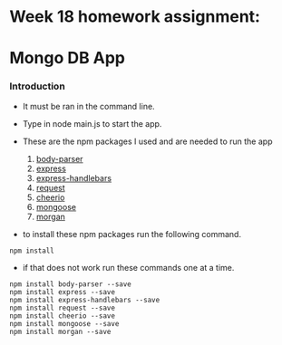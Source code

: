# Week 18 homework assignment:
# Mongo DB App

### Introduction





* It must be ran in the command line.
* Type in node main.js to start the app.

* These are the npm packages I used and are needed to run the app

	1. [body-parser](https://www.npmjs.com/package/body-parser)
  2. [express](https://www.npmjs.com/package/express)
  3. [express-handlebars](https://www.npmjs.com/package/express-handlebars)
  4. [request](https://www.npmjs.com/package/request)
  5. [cheerio](https://www.npmjs.com/package/cheerio)
  5. [mongoose](https://www.npmjs.com/package/mongoose)
	6. [morgan](https://www.npmjs.com/package/morgan)

* to install these npm packages run the following command.
```
npm install

```

* if that does not work run these commands one at a time.
```
npm install body-parser --save
npm install express --save
npm install express-handlebars --save
npm install request --save
npm install cheerio --save
npm install mongoose --save
npm install morgan --save

```


